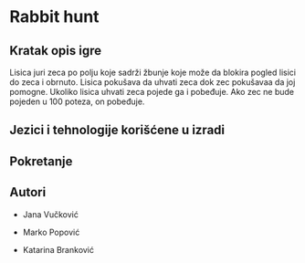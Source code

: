 # Rabbit hunt

Kratak opis igre
-----------------

Lisica juri zeca po polju koje sadrži žbunje koje  može da blokira pogled lisici do zeca i obrnuto. Lisica pokušava da uhvati zeca dok zec pokušavaa da joj pomogne. Ukoliko lisica uhvati zeca pojede ga i pobeđuje. Ako zec ne bude pojeden u 100 poteza, on pobeđuje.

Jezici i tehnologije korišćene u izradi
---------------------------------------

Pokretanje
----------

Autori
-------
* Jana Vučković

* Marko Popović

* Katarina Branković
